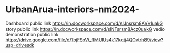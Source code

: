 # UrbanArua-interiors-nm2024-


Dashboard public link https://in.docworkspace.com/d/sIJnsrsm8AYv1uakG
story public link https://in.docworkspace.com/d/sINTsrsm8Acz0uakG
vedio demonstration public link https://drive.google.com/file/d/1bjFSpVt_fIMUIUs4k17kqtj4QOvtrh89/view?usp=drivesdk
